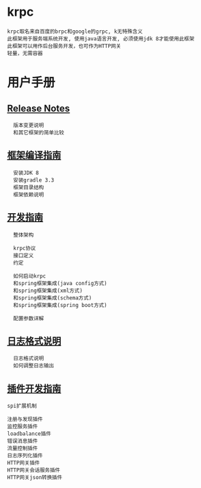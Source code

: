 # krpc

    krpc取名来自百度的brpc和google的grpc, k无特殊含义
    此框架用于服务端系统开发, 使用java语言开发, 必须使用jdk 8才能使用此框架
    此框架可以用作后台服务开发，也可作为HTTP网关
    轻量，无需容器

# 用户手册

## [Release Notes](doc/releasenotes.md) 

	  版本变更说明
	  和其它框架的简单比较

## [框架编译指南](doc/install.md) 

	  安装JDK 8
	  安装gradle 3.3
	  框架目录结构
	  框架依赖说明

## [开发指南](doc/develop.md)

	  整体架构
	  
	  krpc协议
	  接口定义
	  约定
	  
	  如何启动krpc
	  和spring框架集成(java config方式)
	  和spring框架集成(xml方式)
	  和spring框架集成(schema方式)
	  和spring框架集成(spring boot方式)

	  配置参数详解

## [日志格式说明](doc/log.md) 

	  日志格式说明
	  如何调整日志输出

## [插件开发指南](doc/plugin.md) 

    spi扩展机制
    
    注册与发现插件
    监控服务插件
    loadbalance插件
    错误消息插件
    流量控制插件
    日志序列化插件
    HTTP网关插件
    HTTP网关会话服务插件
    HTTP网关json转换插件
